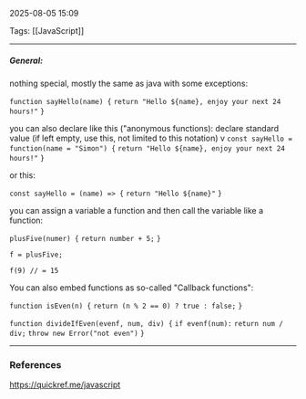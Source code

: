 2025-08-05 15:09

Tags: [[JavaScript]] 

------------------------------------------------

##### General: 
nothing special, mostly the same as java with some exceptions: 

`function sayHello(name) {`
  `return "Hello ${name}, enjoy your next 24 hours!"`
`}`

you can also declare like this ("anonymous functions):
						declare standard value (if left empty, use this, not limited to this notation)
								v 
`const sayHello = function(name = "Simon") {`
`return "Hello ${name}, enjoy your next 24 hours!"`
`}`

or this: 

`const sayHello = (name) => {`
  `return "Hello ${name}"`
`}`

you can assign a variable a function and then call the variable like a function:

`plusFive(numer) {`
	`return number + 5;`
`}`

`f = plusFive;`

`f(9) // = 15`

You can also embed functions as so-called "Callback functions":

`function isEven(n) {`
	`return (n % 2 == 0) ? true : false;`
`}`

`function divideIfEven(evenf, num, div) {`
	`if evenf(num):`
		`return num / div;`
	`throw new Error("not even")`
`}`




------------------------------------------------------
### References
https://quickref.me/javascript